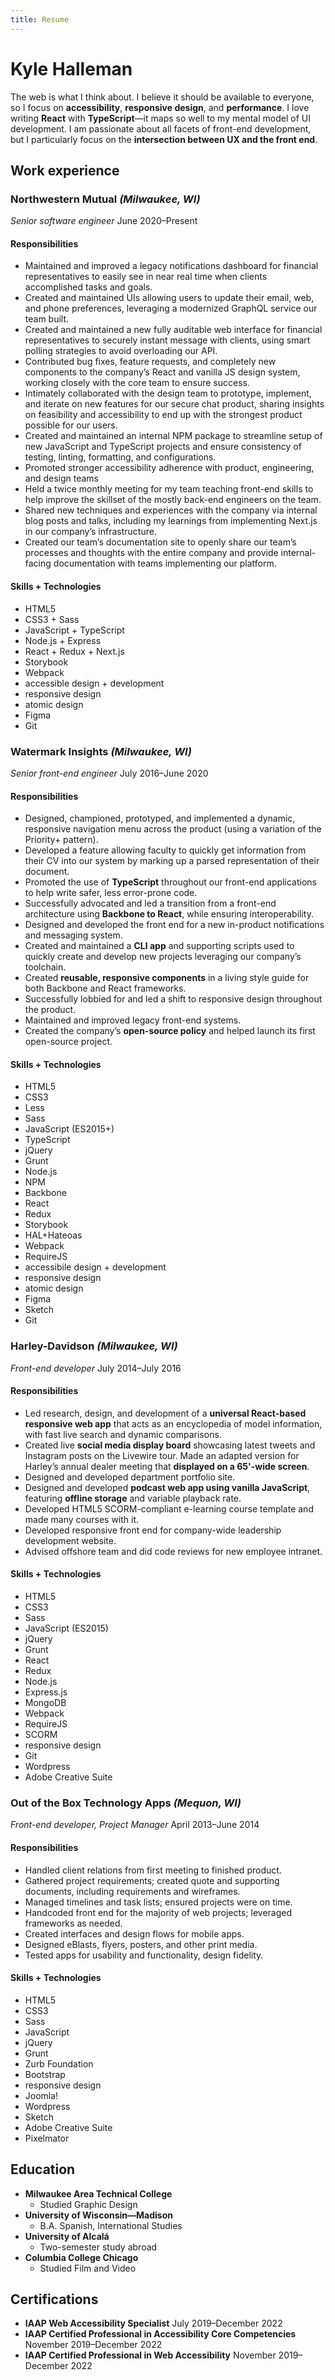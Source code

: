 ```yaml
---
title: Resume
---
```


# Kyle Halleman

The web is what I think about. I believe it should be available to everyone, so I focus on **accessibility**, **responsive design**, and **performance**. I love writing **React** with **TypeScript**—it maps so well to my mental model of UI development. I am passionate about all facets of front-end development, but I particularly focus on the **intersection between UX and the front end**.

## Work experience

<section markdown="1" class="experience">

### Northwestern Mutual *(Milwaukee, WI)*
*Senior software engineer* June 2020–Present

<div markdown="1">

#### Responsibilities

* Maintained and improved a legacy notifications dashboard for financial representatives to easily see in near real time when clients accomplished tasks and goals.
* Created and maintained UIs allowing users to update their email, web, and phone preferences, leveraging a modernized GraphQL service our team built.
* Created and maintained a new fully auditable web interface for financial representatives to securely instant message with clients, using smart polling strategies to avoid overloading our API.
* Contributed bug fixes, feature requests, and completely new components to the company’s React and vanilla JS design system, working closely with the core team to ensure success.
* Intimately collaborated with the design team to prototype, implement, and iterate on new features for our secure chat product, sharing insights on feasibility and accessibility to end up with the strongest product possible for our users. 
* Created and maintained an internal NPM package to streamline setup of new JavaScript and TypeScript projects and ensure consistency of testing, linting, formatting, and configurations.
* Promoted stronger accessibility adherence with product, engineering, and design teams
* Held a twice monthly meeting for my team teaching front-end skills to help improve the skillset of the mostly back-end engineers on the team.
* Shared new techniques and experiences with the company via internal blog posts and talks, including my learnings from implementing Next.js in our company’s infrastructure.
* Created our team’s documentation site to openly share our team’s processes and thoughts with the entire company and provide internal-facing documentation with teams implementing our platform.

</div>
<div markdown="1">

#### Skills + Technologies

* HTML5
* CSS3 + Sass
* JavaScript + TypeScript
* Node.js + Express
* React + Redux + Next.js
* Storybook
* Webpack
* accessible design + development
* responsive design
* atomic design
* Figma
* Git

</div>
</section>


<section markdown="1" class="experience">

### Watermark Insights *(Milwaukee, WI)*
*Senior front-end engineer* July 2016–June 2020

<div markdown="1">

#### Responsibilities

* Designed, championed, prototyped, and implemented a dynamic, responsive navigation menu across the product (using a variation of the Priority+ pattern).
* Developed a feature allowing faculty to quickly get information from their CV into our system by marking up a parsed representation of their document.
* Promoted the use of **TypeScript** throughout our front-end applications to help write safer, less error-prone code.
* Successfully advocated and led a transition from a front-end architecture using **Backbone to React**, while ensuring interoperability.
* Designed and developed the front end for a new in-product notifications and messaging system.
* Created and maintained a **CLI app** and supporting scripts used to quickly create and develop new projects leveraging our company’s toolchain.
* Created **reusable, responsive components** in a living style guide for both Backbone and React frameworks.
* Successfully lobbied for and led a shift to responsive design throughout the product.
* Maintained and improved legacy front-end systems.
* Created the company’s **open-source policy** and helped launch its first open-source project.

</div>
<div markdown="1">

#### Skills + Technologies

* HTML5
* CSS3
* Less
* Sass
* JavaScript (ES2015+)
* TypeScript
* jQuery
* Grunt
* Node.js
* NPM
* Backbone
* React
* Redux
* Storybook
* HAL+Hateoas
* Webpack
* RequireJS
* accessibile design + development
* responsive design
* atomic design
* Figma
* Sketch
* Git

</div>
</section>

<section markdown="1" class="experience">

### Harley-Davidson *(Milwaukee, WI)*
*Front-end developer* July 2014–July 2016

<div markdown="1">

#### Responsibilities

* Led research, design, and development of a **universal React-based responsive web app** that acts as an encyclopedia of model information, with fast live search and dynamic comparisons.
* Created live **social media display board** showcasing latest tweets and Instagram posts on the Livewire tour. Made an adapted version for Harley’s annual dealer meeting that **displayed on a 65'-wide screen**.
* Designed and developed department portfolio site.
* Designed and developed **podcast web app using vanilla JavaScript**, featuring **offline storage** and variable playback rate.
* Developed HTML5 SCORM-compliant e-learning course template and made many courses with it.
* Developed responsive front end for company-wide leadership development website.
* Advised offshore team and did code reviews for new employee intranet.

</div>
<div markdown="1">

#### Skills + Technologies

* HTML5
* CSS3
* Sass
* JavaScript (ES2015)
* jQuery
* Grunt
* React
* Redux
* Node.js
* Express.js
* MongoDB
* Webpack
* RequireJS
* SCORM
* responsive design
* Git
* Wordpress
* Adobe Creative Suite

</div>
</section>

<section markdown="1" class="experience">

### Out of the Box Technology Apps *(Mequon, WI)*
*Front-end developer, Project Manager* April 2013–June 2014

<div markdown="1">

#### Responsibilities

* Handled client relations from first meeting to finished product.
* Gathered project requirements; created quote and supporting documents, including requirements and wireframes.
* Managed timelines and task lists; ensured projects were on time.
* Handcoded front end for the majority of web projects; leveraged frameworks as needed.
* Created interfaces and design flows for mobile apps.
* Designed eBlasts, flyers, posters, and other print media.
* Tested apps for usability and functionality, design fidelity.

</div>
<div markdown="1">

#### Skills + Technologies

* HTML5
* CSS3
* Sass
* JavaScript
* jQuery
* Grunt
* Zurb Foundation
* Bootstrap
* responsive design
* Joomla!
* Wordpress
* Sketch
* Adobe Creative Suite
* Pixelmator

</div>
</section>

<section markdown="1">

## Education

* **Milwaukee Area Technical College**
  * Studied Graphic Design
* **University of Wisconsin—Madison**
  * B.A. Spanish, International Studies
* **University of Alcalá**
  * Two-semester study abroad
* **Columbia College Chicago**
  * Studied Film and Video

</section>
<section markdown="1">

## Certifications

* **IAAP Web Accessibility Specialist** July 2019–December 2022
* **IAAP Certified Professional in Accessibility Core Competencies** November 2019–December 2022
* **IAAP Certified Professional in Web Accessibility** November 2019–December 2022

</section>
